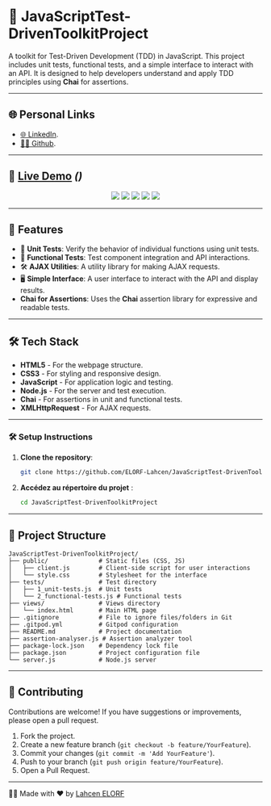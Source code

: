 # 🧪 JavaScriptTest-DrivenToolkitProject

A toolkit for Test-Driven Development (TDD) in JavaScript. This project includes unit tests, functional tests, and a simple interface to interact with an API. It is designed to help developers understand and apply TDD principles using **Chai** for assertions.

---

## 🌐 Personal Links
- [🌐 LinkedIn](https://www.linkedin.com/in/lahcenelorf/).
- [👨‍💻 Github](https://github.com/ELORF-Lahcen).

---

## 🔗 [Live Demo](#) *()*
<div align="center">
    <img src="https://img.shields.io/badge/HTML-5-orange?style=for-the-badge&logo=html5&logoColor=white" />
    <img src="https://img.shields.io/badge/CSS-3-blue?style=for-the-badge&logo=css3&logoColor=white" />
    <img src="https://img.shields.io/badge/JavaScript-yellow?style=for-the-badge&logo=javascript&logoColor=black" />
    <img src="https://img.shields.io/badge/Node.js-green?style=for-the-badge&logo=node.js&logoColor=white" />
    <img src="https://img.shields.io/badge/Chai-Testing%20Library-blueviolet?style=for-the-badge&logo=chai&logoColor=white" />
</div>

---

## 📌 Features

- 🧪 **Unit Tests**: Verify the behavior of individual functions using unit tests.
- 🧪 **Functional Tests**: Test component integration and API interactions.
- 🛠️ **AJAX Utilities**: A utility library for making AJAX requests.
- 🖥️ **Simple Interface**: A user interface to interact with the API and display results.
- **Chai for Assertions**: Uses the **Chai** assertion library for expressive and readable tests.

---

## 🛠️ Tech Stack

- **HTML5** - For the webpage structure.
- **CSS3** - For styling and responsive design.
- **JavaScript** - For application logic and testing.
- **Node.js** - For the server and test execution.
- **Chai** - For assertions in unit and functional tests.
- **XMLHttpRequest** - For AJAX requests.

---

### 🛠️ Setup Instructions

1. **Clone the repository**:
   ```bash
   git clone https://github.com/ELORF-Lahcen/JavaScriptTest-DrivenToolkitProject.git
   ```
2. **Accédez au répertoire du projet** :
   ```bash
   cd JavaScriptTest-DrivenToolkitProject
   ```

--- 

## 📂 Project Structure

```plaintext
JavaScriptTest-DrivenToolkitProject/
├── public/              # Static files (CSS, JS)
│   ├── client.js        # Client-side script for user interactions
│   └── style.css        # Stylesheet for the interface
├── tests/               # Test directory
│   ├── 1_unit-tests.js  # Unit tests
│   └── 2_functional-tests.js # Functional tests
├── views/               # Views directory
│   └── index.html       # Main HTML page
├── .gitignore           # File to ignore files/folders in Git
├── .gitpod.yml          # Gitpod configuration
├── README.md            # Project documentation
├── assertion-analyser.js # Assertion analyzer tool
├── package-lock.json    # Dependency lock file
├── package.json         # Project configuration file
└── server.js            # Node.js server
```

---

## 🤝 Contributing

Contributions are welcome! If you have suggestions or improvements, please open a pull request.

1. Fork the project.
2. Create a new feature branch (`git checkout -b feature/YourFeature`).
3. Commit your changes (`git commit -m 'Add YourFeature'`).
4. Push to your branch (`git push origin feature/YourFeature`).
5. Open a Pull Request.

---

👨‍💻 Made with ❤️ by [Lahcen ELORF](https://github.com/elorf-lahcen)



